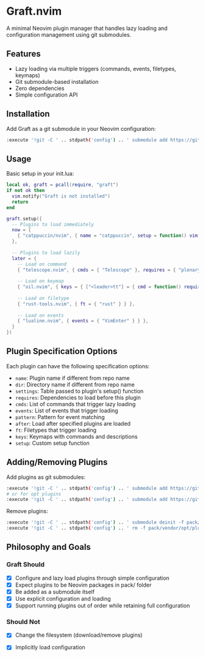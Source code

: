 # Graft.nvim

A minimal Neovim plugin manager that handles lazy loading and configuration management using git submodules.

## Features

- Lazy loading via multiple triggers (commands, events, filetypes, keymaps)
- Git submodule-based installation
- Zero dependencies
- Simple configuration API

## Installation

Add Graft as a git submodule in your Neovim configuration:

```bash
:execute '!git -C ' .. stdpath('config') .. ' submodule add https://github.com/tlj/graft.nvim pack/vendor/start/graft.nvim'
```

## Usage

Basic setup in your init.lua:

```lua
local ok, graft = pcall(require, "graft")
if not ok then
  vim.notify("Graft is not installed")
  return
end

graft.setup({
  -- Plugins to load immediately
  now = {
    { "catppuccin/nvim", { name = "catppuccin", setup = function() vim.cmd("colorscheme catppuccin-mocha") end } },
  },
  
  -- Plugins to load lazily
  later = {
    -- Load on command
    { "telescope.nvim", { cmds = { "Telescope" }, requires = { "plenary.nvim" } } },
    
    -- Load on keymap
    { "oil.nvim", { keys = { ["<leader>tt"] = { cmd = function() require("oil").open_float() end, desc = "Open Oil file browser" } } } },
    
    -- Load on filetype
    { "rust-tools.nvim", { ft = { "rust" } } },
    
    -- Load on events
    { "lualine.nvim", { events = { "VimEnter" } } },
  }
})
```

## Plugin Specification Options

Each plugin can have the following specification options:

- `name`: Plugin name if different from repo name
- `dir`: Directory name if different from repo name
- `settings`: Table passed to plugin's setup() function
- `requires`: Dependencies to load before this plugin
- `cmds`: List of commands that trigger lazy loading
- `events`: List of events that trigger loading
- `pattern`: Pattern for event matching
- `after`: Load after specified plugins are loaded
- `ft`: Filetypes that trigger loading
- `keys`: Keymaps with commands and descriptions
- `setup`: Custom setup function

## Adding/Removing Plugins

Add plugins as git submodules:

```bash
:execute '!git -C ' .. stdpath('config') .. ' submodule add https://github.com/author/plugin pack/vendor/start/plugin'
# or for opt plugins
:execute '!git -C ' .. stdpath('config') .. ' submodule add https://github.com/author/plugin pack/vendor/opt/plugin'
```

Remove plugins:

```bash
:execute '!git -C ' .. stdpath('config') .. ' submodule deinit -f pack/vendor/opt/plugin'
:execute '!git -C ' .. stdpath('config') .. ' rm -f pack/vendor/opt/plugin'
```

## Philosophy and Goals

### Graft Should

- [x] Configure and lazy load plugins through simple configuration
- [x] Expect plugins to be Neovim packages in pack/ folder
- [x] Be added as a submodule itself
- [x] Use explicit configuration and loading
- [x] Support running plugins out of order while retaining full configuration

### Should Not

- [x] Change the filesystem (download/remove plugins)
- [x] Implicitly load configuration


